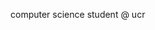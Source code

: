computer science student @ ucr

<!---
clefalto/clefalto is a ✨ special ✨ repository because its `README.md` (this file) appears on your GitHub profile.
You can click the Preview link to take a look at your changes.
--->
